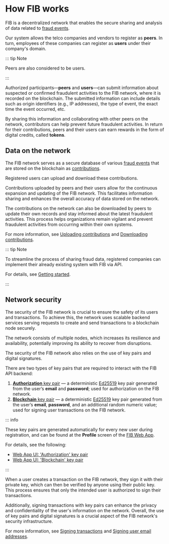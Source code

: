 # How FIB works

FIB is a decentralized network that enables the secure sharing and analysis of data related to [fraud events](fraud-events.md).

Our system allows the telco companies and vendors to register as **peers**. In turn, employees of these companies can register as **users** under their company's domain.

::: tip Note

Peers are also considered to be users.

:::

Authorized participants—**peers** and **users**—can submit information about suspected or confirmed fraudulent activities to the FIB network, where it is recorded on the blockchain. The submitted information can include details such as origin identifiers (e.g., IP addresses), the type of event, the exact time the event occurred, etc.

By sharing this information and collaborating with other peers on the network, contributors can help prevent future fraudulent activities. In return for their contributions, peers and their users can earn rewards in the form of digital credits, called **tokens**.

## Data on the network

The FIB network serves as a secure database of various [fraud events](fraud-events.md) that are stored on the blockchain as [contributions](contributions.md).

Registered users can upload and download these contributions.

Contributions uploaded by peers and their users allow for the continuous expansion and updating of the FIB network. This facilitates information sharing and enhances the overall accuracy of data stored on the network.

The contributions on the network can also be downloaded by peers to update their own records and stay informed about the latest fraudulent activities. This process helps organizations remain vigilant and prevent fraudulent activities from occurring within their own systems.

For more information, see [Uploading contributions](./tokenomics.md#uploading-fraud-events) and [Downloading contributions](./tokenomics.md#downloading-fraud-events).

::: tip Note

To streamline the process of sharing fraud data, registered companies can implement their already existing system with FIB via API.

For details, see [Getting started](../getting-started.md).

:::

## Network security

The security of the FIB network is crucial to ensure the safety of its users and transactions. To achieve this, the network uses scalable backend services serving requests to create and send transactions to a blockchain node securely.

The network consists of multiple nodes, which increases its resilience and availability, potentially improving its ability to recover from disruptions.

The security of the FIB network also relies on the use of key pairs and digital signatures.

There are two types of key pairs that are required to interact with the FIB API backend:

1. [**Authorization** key pair](web-interface.md#akp) — a deterministic [Ed25519](https://en.wikipedia.org/wiki/EdDSA#Ed25519) key pair generated from the user’s **email** and **password**; used for authorization on the FIB network.
2. [**Blockchain** key pair](web-interface.md#bkp) — a deterministic [Ed25519](https://en.wikipedia.org/wiki/EdDSA#Ed25519) key pair generated from the user’s **email**, **password**, and an additional random numeric value; used for signing user transactions on the FIB network.

::: info

These key pairs are generated automatically for every new user during registration, and can be found at the **Profile** screen of the [FIB Web App](https://app.fraudintelligencelimited.com).

For details, see the following:

  - [Web App UI: 'Authorization' key pair](web-interface.md#akp)
  - [Web App UI: 'Blockchain' key pair](web-interface.md#bkp)

:::

When a user creates a transaction on the FIB network, they sign it with their private key, which can then be verified by anyone using their public key. This process ensures that only the intended user is authorized to sign their transactions.

Additionally, signing transactions with key pairs can enhance the privacy and confidentiality of the user's information on the network. Overall, the use of key pairs and digital signatures is a crucial aspect of the FIB network's security infrastructure.

For more information, see [Signing transactions](../tutorials-api/signing-transactions.md) and [Signing user email addresses](../tutorials-api/signing-user-email-addresses.md).
